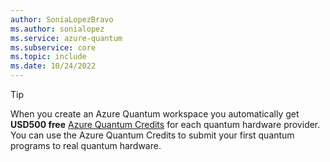 ```yaml
---
author: SoniaLopezBravo
ms.author: sonialopez
ms.service: azure-quantum
ms.subservice: core
ms.topic: include
ms.date: 10/24/2022
---
```


> [!TIP]
> When you create an Azure Quantum workspace you automatically get **USD500 free** [Azure Quantum Credits](xref:microsoft.quantum.credits) for each quantum hardware provider. You can use the Azure Quantum Credits to submit your first quantum programs to real quantum hardware.
